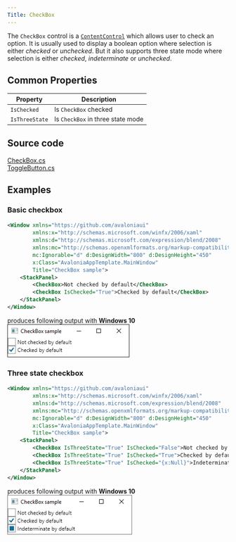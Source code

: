 ```yaml
---
Title: CheckBox
---
```

The `CheckBox` control is a [`ContentControl`](contentcontrol) which allows user to check an option. It is usually used to display a boolean option where selection is either *checked* or *unchecked*. But it also supports three state mode where selection is either *checked*, *indeterminate* or *unchecked*.

## Common Properties

|Property|Description|
|--------|-----------|
|`IsChecked`|Is `CheckBox` checked|
|`IsThreeState`|Is `CheckBox` in three state mode|

## Source code

[CheckBox.cs](https://github.com/AvaloniaUI/Avalonia/blob/master/src/Avalonia.Controls/CheckBox.cs)  
[ToggleButton.cs](https://github.com/AvaloniaUI/Avalonia/blob/master/src/Avalonia.Controls/Primitives/ToggleButton.cs)

## Examples

### Basic checkbox

```xml
<Window xmlns="https://github.com/avaloniaui"
        xmlns:x="http://schemas.microsoft.com/winfx/2006/xaml"
        xmlns:d="http://schemas.microsoft.com/expression/blend/2008"
        xmlns:mc="http://schemas.openxmlformats.org/markup-compatibility/2006"
        mc:Ignorable="d" d:DesignWidth="800" d:DesignHeight="450"
        x:Class="AvaloniaAppTemplate.MainWindow"
        Title="CheckBox sample">
    <StackPanel>
        <CheckBox>Not checked by default</CheckBox>
        <CheckBox IsChecked="True">Checked by default</CheckBox>
    </StackPanel>
</Window>
```
produces following output with **Windows 10**  
![Basic checkbox](images/checkbox_basic.png)

### Three state checkbox

```xml
<Window xmlns="https://github.com/avaloniaui"
        xmlns:x="http://schemas.microsoft.com/winfx/2006/xaml"
        xmlns:d="http://schemas.microsoft.com/expression/blend/2008"
        xmlns:mc="http://schemas.openxmlformats.org/markup-compatibility/2006"
        mc:Ignorable="d" d:DesignWidth="800" d:DesignHeight="450"
        x:Class="AvaloniaAppTemplate.MainWindow"
        Title="CheckBox sample">
    <StackPanel>
        <CheckBox IsThreeState="True" IsChecked="False">Not checked by default</CheckBox>
        <CheckBox IsThreeState="True" IsChecked="True">Checked by default</CheckBox>
        <CheckBox IsThreeState="True" IsChecked="{x:Null}">Indeterminate by default</CheckBox>
    </StackPanel>
</Window>
```
produces following output with **Windows 10**  
![Three state checkbox](images/checkbox_threestate.png)
